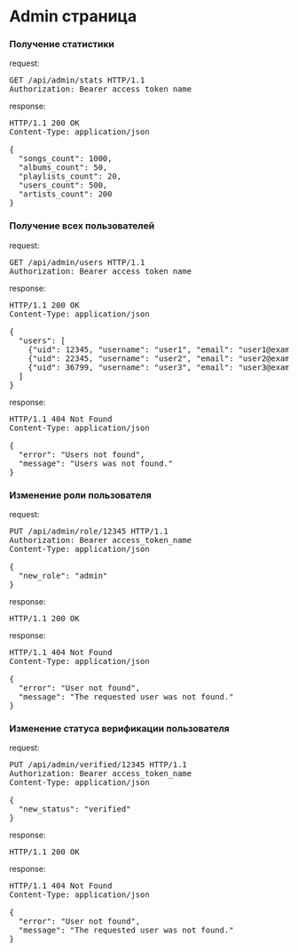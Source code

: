 <h1>Admin страница</h1>

<h3>Получение статистики</h3>
<p>request:</p>
<pre>
GET /api/admin/stats HTTP/1.1
Authorization: Bearer access_token_name
</pre>
<p>response:</p>
<pre>
HTTP/1.1 200 OK
Content-Type: application/json<br>
{
  "songs_count": 1000,
  "albums_count": 50,
  "playlists_count": 20,
  "users_count": 500,
  "artists_count": 200
}
</pre>

<h3>Получение всех пользователей</h3>
<p>request:</p>
<pre>
GET /api/admin/users HTTP/1.1
Authorization: Bearer access_token_name
</pre>
<p>response:</p>
<pre>
HTTP/1.1 200 OK
Content-Type: application/json<br>
{
  "users": [
    {"uid": 12345, "username": "user1", "email": "user1@example.com", "role": "admin", "status": "active"},
    {"uid": 22345, "username": "user2", "email": "user2@example.com", "role": "user", "status": "inactive"},
    {"uid": 36799, "username": "user3", "email": "user3@example.com", "role": "user", "status": "active"},
  ]
}
</pre>
<p>response:</p>
<pre>
HTTP/1.1 404 Not Found
Content-Type: application/json<br>
{
  "error": "Users not found",
  "message": "Users was not found."
}
</pre>

<h3>Изменение роли пользователя</h3>
<p>request:</p>
<pre>
PUT /api/admin/role/12345 HTTP/1.1
Authorization: Bearer access_token_name
Content-Type: application/json<br>
{
  "new_role": "admin"
}
</pre>
<p>response:</p>
<pre>
HTTP/1.1 200 OK
</pre>
<p>response:</p>
<pre>
HTTP/1.1 404 Not Found
Content-Type: application/json<br>
{
  "error": "User not found",
  "message": "The requested user was not found."
}
</pre>

<h3>Изменение статуса верификации пользователя</h3>
<p>request:</p>
<pre>
PUT /api/admin/verified/12345 HTTP/1.1
Authorization: Bearer access_token_name
Content-Type: application/json<br>
{
  "new_status": "verified"
}
</pre>
<p>response:</p>
<pre>
HTTP/1.1 200 OK
</pre>
<p>response:</p>
<pre>
HTTP/1.1 404 Not Found
Content-Type: application/json<br>
{
  "error": "User not found",
  "message": "The requested user was not found."
}
</pre>
